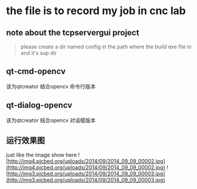 # the file is to record my job in cnc lab
## note about the tcpservergui project
> please create a dir named config in the path where the build exe file in and it's sup dir

qt-cmd-opencv
---

该为qtcreator  结合opencv 命令行版本 

qt-dialog-opencv
---

该为qtcreator  结合opencv 对话框版本

运行效果图
---

just like the image show here
![http://img4.picbed.org/uploads/2014/09/2014_09_09_00002.jpg](http://img4.picbed.org/uploads/2014/09/2014_09_09_00002.jpg)
![http://img3.picbed.org/uploads/2014/09/2014_09_09_00003.jpg](http://img3.picbed.org/uploads/2014/09/2014_09_09_00003.jpg)